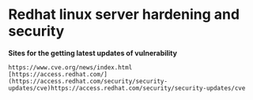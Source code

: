 # Redhat linux server hardening and security
**Sites for the getting latest updates of vulnerability**
```
https://www.cve.org/news/index.html
[https://access.redhat.com/](https://access.redhat.com/security/security-updates/cve)https://access.redhat.com/security/security-updates/cve
```
